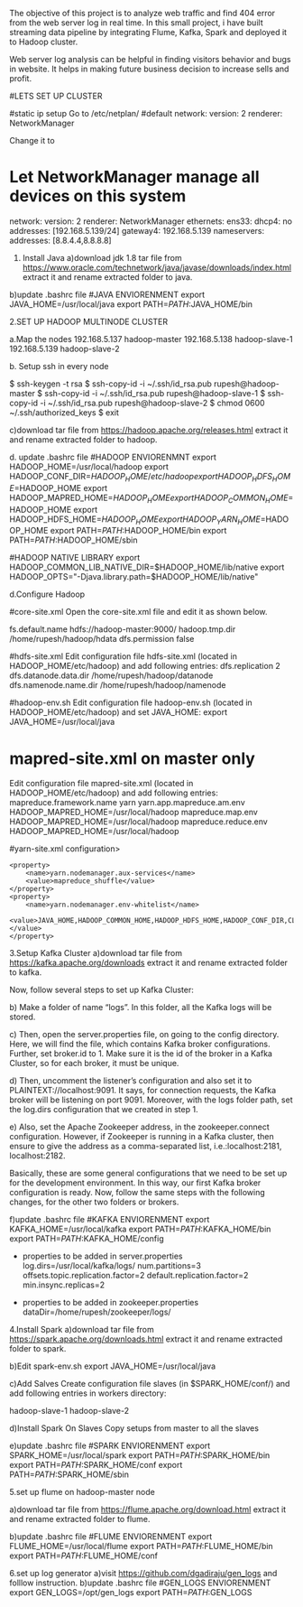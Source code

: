 The objective of this project is to analyze web traffic and find 404 error from the web server log in real time.
In this small  project, i have built streaming data pipeline by integrating Flume, Kafka, Spark and deployed it to Hadoop cluster.

Web server log analysis can be helpful in finding visitors behavior and bugs in website. It helps in making future business decision to increase sells and profit.



#LETS SET UP CLUSTER

#static ip setup
Go to  /etc/netplan/ 
#default
network:
  version: 2
  renderer: NetworkManager

Change it to
# Let NetworkManager manage all devices on this system
network:
  version: 2
  renderer: NetworkManager
  ethernets:
    ens33:
      dhcp4: no
      addresses: [192.168.5.139/24]
      gateway4: 192.168.5.139
      nameservers:
        addresses: [8.8.4.4,8.8.8.8]


1. Install Java
a)download jdk 1.8 tar file from https://www.oracle.com/technetwork/java/javase/downloads/index.html
extract it and rename extracted folder to java.

b)update .bashrc file
#JAVA ENVIORENMENT
export JAVA_HOME=/usr/local/java
export PATH=$PATH:$JAVA_HOME/bin




2.SET UP HADOOP MULTINODE CLUSTER

a.Map the nodes
192.168.5.137 hadoop-master
192.168.5.138 hadoop-slave-1
192.168.5.139 hadoop-slave-2

b. Setup ssh in every node

$ ssh-keygen -t rsa 
$ ssh-copy-id -i ~/.ssh/id_rsa.pub rupesh@hadoop-master 
$ ssh-copy-id -i ~/.ssh/id_rsa.pub rupesh@hadoop-slave-1 
$ ssh-copy-id -i ~/.ssh/id_rsa.pub rupesh@hadoop-slave-2 
$ chmod 0600 ~/.ssh/authorized_keys 
$ exit

c)download tar file from https://hadoop.apache.org/releases.html 
extract it and rename extracted folder to hadoop.

d. update .bashrc file
#HADOOP ENVIORENMNT
export HADOOP_HOME=/usr/local/hadoop
export HADOOP_CONF_DIR=$HADOOP_HOME/etc/hadoop
export HADOOP_HDFS_HOME=$HADOOP_HOME
export HADOOP_MAPRED_HOME=$HADOOP_HOME
export HADOOP_COMMON_HOME=$HADOOP_HOME
export HADOOP_HDFS_HOME=$HADOOP_HOME
export HADOOP_YARN_HOME=$HADOOP_HOME
export PATH=$PATH:$HADOOP_HOME/bin
export PATH=$PATH:$HADOOP_HOME/sbin
   
#HADOOP NATIVE LIBRARY
export HADOOP_COMMON_LIB_NATIVE_DIR=$HADOOP_HOME/lib/native
export HADOOP_OPTS="-Djava.library.path=$HADOOP_HOME/lib/native"


d.Configure Hadoop

#core-site.xml
Open the core-site.xml file and edit it as shown below.

<configuration>
   <property> 
      <name>fs.default.name</name> 
      <value>hdfs://hadoop-master:9000/</value> 
   </property> 
<property>
        <name>hadoop.tmp.dir</name>
        <value>/home/rupesh/hadoop/hdata</value>
    </property>
</configuration>
<property>
        <name>dfs.permission</name>
        <value>false</value>
    </property>


#hdfs-site.xml 
Edit configuration file hdfs-site.xml (located in HADOOP_HOME/etc/hadoop) and add following entries:
<configuration>
<property>
<name>dfs.replication</name>
<value>2</value>
</property>
<property>
    <name>dfs.datanode.data.dir</name>
    <value>/home/rupesh/hadoop/datanode</value>
</property>
<property>
    <name>dfs.namenode.name.dir</name>
    <value>/home/rupesh/hadoop/namenode</value>
</property>

</configuration>

#hadoop-env.sh
Edit configuration file hadoop-env.sh (located in HADOOP_HOME/etc/hadoop) and set JAVA_HOME:
export JAVA_HOME=/usr/local/java

# mapred-site.xml on master only
Edit configuration file mapred-site.xml (located in HADOOP_HOME/etc/hadoop) and add following entries:
<configuration>
<property>
<name>mapreduce.framework.name</name>
<value>yarn</value>
</property>
<property>
<name>yarn.app.mapreduce.am.env</name>
<value>HADOOP_MAPRED_HOME=/usr/local/hadoop</value>
</property>
<property>
<name>mapreduce.map.env</name>
<value>HADOOP_MAPRED_HOME=/usr/local/hadoop</value>
</property>
<property>
<name>mapreduce.reduce.env</name>
<value>HADOOP_MAPRED_HOME=/usr/local/hadoop</value>
</property>
</configuration>

#yarn-site.xml
configuration>

<!-- Site specific YARN configuration properties -->
    <property>
        <name>yarn.nodemanager.aux-services</name>
        <value>mapreduce_shuffle</value>
    </property>
    <property>
        <name>yarn.nodemanager.env-whitelist</name>
        <value>JAVA_HOME,HADOOP_COMMON_HOME,HADOOP_HDFS_HOME,HADOOP_CONF_DIR,CLASSPATH_PREPEND_DISTCACHE,HADOOP_YARN_HOME,HADOOP_MAPRED_HOME                                </value>                                                                                                                                   </property>
</configuration>





3.Setup Kafka Cluster
a)download tar file from https://kafka.apache.org/downloads extract it and rename extracted folder to kafka.

Now, follow several steps to set up Kafka Cluster:

b) Make a folder of name “logs”. In this folder, all the Kafka logs will be stored.

c) Then, open the server.properties file, on going to the config directory. Here, we will find the file, which contains Kafka broker configurations.
Further, set broker.id to 1. Make sure it is the id of the broker in a Kafka Cluster, so for each broker, it must be unique.

d) Then, uncomment the listener’s configuration and also set it to PLAINTEXT://localhost:9091. It says, for connection requests, the Kafka broker will be listening on port 9091.
Moreover, with the logs folder path, set the log.dirs configuration that we created in step 1.

e) Also, set the Apache Zookeeper address, in the zookeeper.connect configuration. However, if Zookeeper is running in a Kafka cluster, then ensure to give the address as a comma-separated list, i.e.:localhost:2181, localhost:2182.

Basically, these are some general configurations that we need to be set up for the development environment.
In this way, our first Kafka broker configuration is ready. Now, follow the same steps with the following changes, for the other two folders or brokers.

f)update .bashrc file
#KAFKA ENVIORENMENT
export KAFKA_HOME=/usr/local/kafka
export PATH=$PATH:$KAFKA_HOME/bin
export PATH=$PATH:$KAFKA_HOME/config

* properties to be added in server.properties
log.dirs=/usr/local/kafka/logs/
num.partitions=3
offsets.topic.replication.factor=2
default.replication.factor=2
min.insync.replicas=2

* properties to be added in zookeeper.properties
dataDir=/home/rupesh/zookeeper/logs/





4.Install Spark
a)download tar file from https://spark.apache.org/downloads.html extract it and rename extracted folder to spark.

b)Edit spark-env.sh
export JAVA_HOME=/usr/local/java

c)Add Salves
Create configuration file slaves (in $SPARK_HOME/conf/) and add following entries in workers directory:

hadoop-slave-1
hadoop-slave-2

d)Install Spark On Slaves
Copy setups from master to all the slaves

e)update .bashrc file
#SPARK ENVIORENMENT
export SPARK_HOME=/usr/local/spark
export PATH=$PATH:$SPARK_HOME/bin
export PATH=$PATH:$SPARK_HOME/conf
export PATH=$PATH:$SPARK_HOME/sbin




5.set up flume on hadoop-master node

a)download tar file from https://flume.apache.org/download.html extract it and rename extracted folder to flume.

b)update .bashrc file
#FLUME ENVIORENMENT
export FLUME_HOME=/usr/local/flume
export PATH=$PATH:$FLUME_HOME/bin
export PATH=$PATH:$FLUME_HOME/conf




6.set up log generator 
a)visit https://github.com/dgadiraju/gen_logs and folllow instruction.
b)update .bashrc file
#GEN_LOGS ENVIORENMENT
export GEN_LOGS=/opt/gen_logs
export PATH=$PATH:$GEN_LOGS




